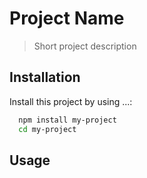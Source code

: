 # Project Name

> Short project description


## Installation

Install this project by using ...:

```bash
  npm install my-project
  cd my-project
```

## Usage
